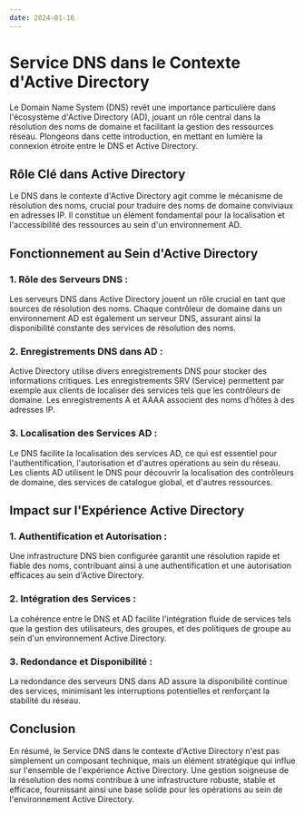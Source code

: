 ```yaml
---
date: 2024-01-16
---
```

# Service DNS dans le Contexte d'Active Directory

Le Domain Name System (DNS) revêt une importance particulière dans l'écosystème d'Active Directory (AD), jouant un rôle central dans la résolution des noms de domaine et facilitant la gestion des ressources réseau. Plongeons dans cette introduction, en mettant en lumière la connexion étroite entre le DNS et Active Directory.

## Rôle Clé dans Active Directory

Le DNS dans le contexte d'Active Directory agit comme le mécanisme de résolution des noms, crucial pour traduire des noms de domaine conviviaux en adresses IP. Il constitue un élément fondamental pour la localisation et l'accessibilité des ressources au sein d'un environnement AD.

## Fonctionnement au Sein d'Active Directory

### 1. **Rôle des Serveurs DNS :**

Les serveurs DNS dans Active Directory jouent un rôle crucial en tant que sources de résolution des noms. Chaque contrôleur de domaine dans un environnement AD est également un serveur DNS, assurant ainsi la disponibilité constante des services de résolution des noms.

### 2. **Enregistrements DNS dans AD :**

Active Directory utilise divers enregistrements DNS pour stocker des informations critiques. Les enregistrements SRV (Service) permettent par exemple aux clients de localiser des services tels que les contrôleurs de domaine. Les enregistrements A et AAAA associent des noms d'hôtes à des adresses IP.

### 3. **Localisation des Services AD :**

Le DNS facilite la localisation des services AD, ce qui est essentiel pour l'authentification, l'autorisation et d'autres opérations au sein du réseau. Les clients AD utilisent le DNS pour découvrir la localisation des contrôleurs de domaine, des services de catalogue global, et d'autres ressources.

## Impact sur l'Expérience Active Directory

### 1. **Authentification et Autorisation :**

Une infrastructure DNS bien configurée garantit une résolution rapide et fiable des noms, contribuant ainsi à une authentification et une autorisation efficaces au sein d'Active Directory.

### 2. **Intégration des Services :**

La cohérence entre le DNS et AD facilite l'intégration fluide de services tels que la gestion des utilisateurs, des groupes, et des politiques de groupe au sein d'un environnement Active Directory.

### 3. **Redondance et Disponibilité :**

La redondance des serveurs DNS dans AD assure la disponibilité continue des services, minimisant les interruptions potentielles et renforçant la stabilité du réseau.

## Conclusion

En résumé, le Service DNS dans le contexte d'Active Directory n'est pas simplement un composant technique, mais un élément stratégique qui influe sur l'ensemble de l'expérience Active Directory. Une gestion soigneuse de la résolution des noms contribue à une infrastructure robuste, stable et efficace, fournissant ainsi une base solide pour les opérations au sein de l'environnement Active Directory.